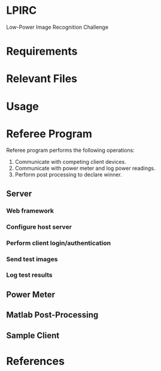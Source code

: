 # LPIRC
Low-Power Image Recognition Challenge

# Requirements

# Relevant Files

# Usage

# Referee Program
Referee program performs the following operations:
1. Communicate with competing client devices.
2. Communicate with power meter and log power readings.
3. Perform post processing to declare winner.

## Server
### Web framework
### Configure host server
### Perform client login/authentication
### Send test images
### Log test results

## Power Meter
## Matlab Post-Processing
## Sample Client


# References
